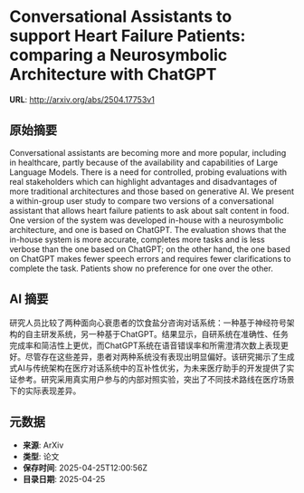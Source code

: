 # Conversational Assistants to support Heart Failure Patients: comparing a Neurosymbolic Architecture with ChatGPT

**URL**: http://arxiv.org/abs/2504.17753v1

## 原始摘要

Conversational assistants are becoming more and more popular, including in
healthcare, partly because of the availability and capabilities of Large
Language Models. There is a need for controlled, probing evaluations with real
stakeholders which can highlight advantages and disadvantages of more
traditional architectures and those based on generative AI. We present a
within-group user study to compare two versions of a conversational assistant
that allows heart failure patients to ask about salt content in food. One
version of the system was developed in-house with a neurosymbolic architecture,
and one is based on ChatGPT. The evaluation shows that the in-house system is
more accurate, completes more tasks and is less verbose than the one based on
ChatGPT; on the other hand, the one based on ChatGPT makes fewer speech errors
and requires fewer clarifications to complete the task. Patients show no
preference for one over the other.


## AI 摘要

研究人员比较了两种面向心衰患者的饮食盐分咨询对话系统：一种基于神经符号架构的自主研发系统，另一种基于ChatGPT。结果显示，自研系统在准确性、任务完成率和简洁性上更优，而ChatGPT系统在语音错误率和所需澄清次数上表现更好。尽管存在这些差异，患者对两种系统没有表现出明显偏好。该研究揭示了生成式AI与传统架构在医疗对话系统中的互补性优劣，为未来医疗助手的开发提供了实证参考。研究采用真实用户参与的内部对照实验，突出了不同技术路线在医疗场景下的实际表现差异。

## 元数据

- **来源**: ArXiv
- **类型**: 论文
- **保存时间**: 2025-04-25T12:00:56Z
- **目录日期**: 2025-04-25
